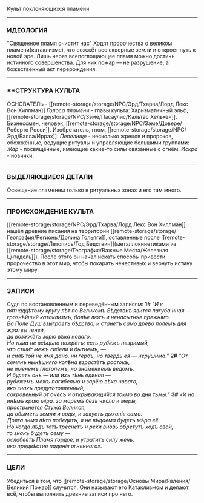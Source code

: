 Культ поклоняющихся пламени

---
### **ИДЕОЛОГИЯ**
"Священное пламя очистит нас"
 Ходят пророчества о великом пламени(катаклизме), что сожжёт все скверные земли и откроет путь к новой эре. Лишь через всепоглощающее пламя можно достичь истинного совершенства. Для них пожар — не разрушение, а божественный акт перерождения.
 
---
### **СТРУКТУРА КУЛЬТА
ОСНОВАТЕЛЬ - [[remote-storage/storage/NPC/Эрд/Тхарва/Лорд Лекс Вон Хиллман]]
*Голоса пламени* - главы культа:
Харизматичный эльф, [[remote-storage/storage/NPC/Зэме/Пасаулис/Кальтас Хельхен]]. 
Бизнессмен, человек, [[remote-storage/storage/NPC/Зэме/Довере/Роберто Росси]].
Изобретатель, гном, [[remote-storage/storage/NPC/Эрд/Балла/Иррах]].
*Пепелище* - несколько жрецов и пророков, обожжённые, ведущие ритуалы и управляющие большими группами:
*Жар* - посвящённые, имеющие какие-то силы связанные с огнём.
*Искра* - новички.

---
### **ВЫДЕЛЯЮЩИЕСЯ ДЕТАЛИ**
Освещение пламенем только в ритуальных зонах и его там много.

---
### **ПРОИСХОЖДЕНИЕ КУЛЬТА**
[[remote-storage/storage/NPC/Эрд/Тхарва/Лорд Лекс Вон Хиллман]] нашёл древние писания на территории [[remote-storage/storage/География/Регионы/Долина Гольяги]], оставленные после [[remote-storage/storage/Летопись/Год Бедствия]](металлокинетиками из [[remote-storage/storage/География/Важные Места/Железная Цитадель]]). После этого он начал искать способы привести пророчество в этот мир, чтобы покарать нечестивых и вернуть истину этому миру. 

---
### **ЗАПИСИ**
Судя по востановленным и переведённым записям:
**1#**
*"И к пятнадцѣтому кругу лѣт по Великомъ Бѣдствиѣ явится пагуба иная —  
грознѣйший катаклизмъ, болѣе лютъ и ненасытнѣе прежняго.  
Во Поле Душ взыграетъ бѣдства, и станетъ само древо полемъ для жратвы теней,  
да возжжётъ зарю вѣка новаго.  
Но тьма не всѣцѣло пожрётъ: есть рубежъ незримый,  
что стѡи́т межъ гибели и бытиемъ, —  
и силѣ той не имя дано, ни гербъ, но твердь ея́ — нерушима."*
**2#**
*"От семянъ нынѣшняго колѣна взрастётъ ростокъ,  
не именемъ глаголемъ, но зна́мениемъ ведомъ.  
И будетъ онъ — или ихъ тѣнь единая —  
рубежемъ межъ погибелью и зарёю вѣка новаго,  
яко знакъ предуготовленный,  
сокровенный от очесъ и открывающи́йся токмо во дни тьмы."*
**3#**
*«И на инѣмъ краю мiра, за моремъ безъ числа и меры,  
прострѧнется Стужа Великая,  
да обыметъ земли и воды, и закуетъ дыханіе само.  
Долга зима лѣто победитъ, и не вѣдаема будетъ мѣра её.  
Но когда лѣдъ тотъ треснетъ и реки вновь обретутъ ходъ свой,  
то знакъ будетъ сему —  
ослабеетъ Пламя гордое, и утратитъ силу жечь,  
яко предвѣстие паденія огненнаго».*

---
### **ЦЕЛИ**
Убедиться в том, что [[remote-storage/storage/Основы Мира/Явления/Великий Пожар]] случится. Они называют его Катаклизмом и делают всё, чтобы выполнить древние записи про него.